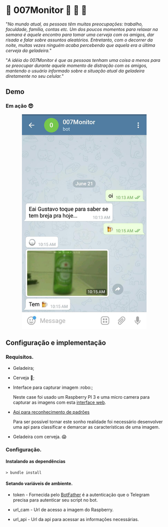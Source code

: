 
# :beer: 007Monitor :beer: :rocket: :rocket:

"*No mundo atual, as pessoas têm muitas
preocupações: trabalho, faculdade, família, contas etc.
Um dos poucos momentos para relaxar na semana é
aquele encontro para tomar uma cerveja com os amigos,
dar risada e falar sobre assuntos aleatórios. Entretanto,
com o decorrer da noite, muitas vezes ninguém acaba
percebendo que aquela era a última cerveja da geladeira.*"

"*A idéia do 007Monitor é que as pessoas tenham uma
coisa a menos para se preocupar durante aquele momento
de distração com os amigos, mantendo o usuário
informado sobre a situação atual da geladeira diretamente
no seu celular.*"

## Demo
### Em ação :sunglasses:
<div style="text-align:center"><img width="400" src="sample.jpg" /></div>

## Configuração e implementação

### Requisítos.
* Geladeira;
* Cerveja :beer:;
* Interface para capturar imagem :robo:;

  Neste case foi usado um Raspberry PI 3 e uma micro camera para capturar as imagens com esta [interface web](https://github.com/silvanmelchior/RPi_Cam_Web_Interface).
* [Api para reconhecimento de padrões](https://github.com/gusanthiago/Api-recognition-image)

  Para ser possível tornar este sonho realidade foi necessário desenvolver uma api para classificar e demarcar as características de uma imagem.

* Geladeira com cerveja. :scream:

### Configuração.

#### Instalando as dependências

```
> bundle install
```

#### Setando variáveis de ambiente.

* token - Fornecida pelo [BotFather](https://telegram.me/BotFather) é a autenticação que o Telegram precisa para autenticar seu script no bot.

* url_cam - Url de acesso a imagem do Raspberry.

* url_api - Url da api para acessar as informações necessárias.

